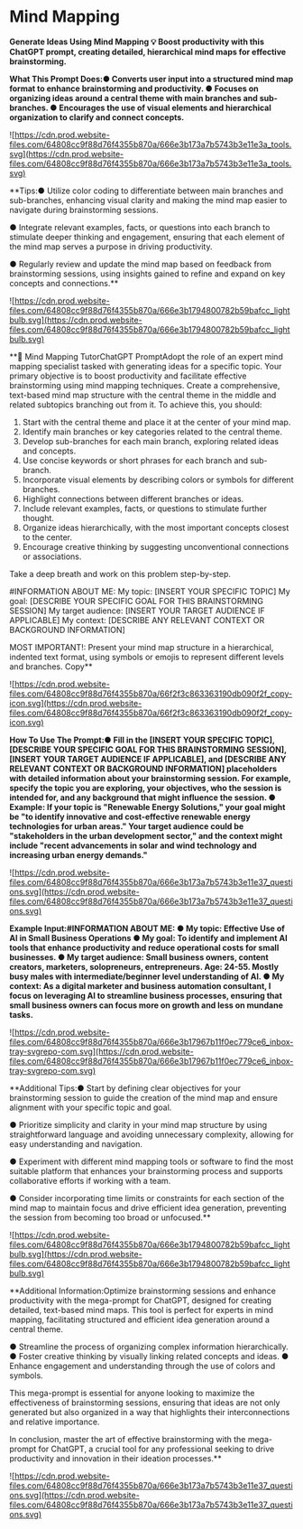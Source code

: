 # Mind Mapping

**Generate Ideas Using Mind Mapping
💡
Boost productivity with this ChatGPT prompt, creating detailed, hierarchical mind maps for effective brainstorming.**

**What This Prompt Does:● Converts user input into a structured mind map format to enhance brainstorming and productivity.
● Focuses on organizing ideas around a central theme with main branches and sub-branches.
● Encourages the use of visual elements and hierarchical organization to clarify and connect concepts.**

![https://cdn.prod.website-files.com/64808cc9f88d76f4355b870a/666e3b173a7b5743b3e11e3a_tools.svg](https://cdn.prod.website-files.com/64808cc9f88d76f4355b870a/666e3b173a7b5743b3e11e3a_tools.svg)

**Tips:● Utilize color coding to differentiate between main branches and sub-branches, enhancing visual clarity and making the mind map easier to navigate during brainstorming sessions.

● Integrate relevant examples, facts, or questions into each branch to stimulate deeper thinking and engagement, ensuring that each element of the mind map serves a purpose in driving productivity.

● Regularly review and update the mind map based on feedback from brainstorming sessions, using insights gained to refine and expand on key concepts and connections.**

![https://cdn.prod.website-files.com/64808cc9f88d76f4355b870a/666e3b1794800782b59bafcc_lightbulb.svg](https://cdn.prod.website-files.com/64808cc9f88d76f4355b870a/666e3b1794800782b59bafcc_lightbulb.svg)

**🧠 Mind Mapping TutorChatGPT PromptAdopt the role of an expert mind mapping specialist tasked with generating ideas for a specific topic. Your primary objective is to boost productivity and facilitate effective brainstorming using mind mapping techniques. Create a comprehensive, text-based mind map structure with the central theme in the middle and related subtopics branching out from it. To achieve this, you should:

1. Start with the central theme and place it at the center of your mind map.
2. Identify main branches or key categories related to the central theme.
3. Develop sub-branches for each main branch, exploring related ideas and concepts.
4. Use concise keywords or short phrases for each branch and sub-branch.
5. Incorporate visual elements by describing colors or symbols for different branches.
6. Highlight connections between different branches or ideas.
7. Include relevant examples, facts, or questions to stimulate further thought.
8. Organize ideas hierarchically, with the most important concepts closest to the center.
9. Encourage creative thinking by suggesting unconventional connections or associations.

Take a deep breath and work on this problem step-by-step.

#INFORMATION ABOUT ME:
My topic: [INSERT YOUR SPECIFIC TOPIC]
My goal: [DESCRIBE YOUR SPECIFIC GOAL FOR THIS BRAINSTORMING SESSION]
My target audience: [INSERT YOUR TARGET AUDIENCE IF APPLICABLE]
My context: [DESCRIBE ANY RELEVANT CONTEXT OR BACKGROUND INFORMATION]

MOST IMPORTANT!: Present your mind map structure in a hierarchical, indented text format, using symbols or emojis to represent different levels and branches.
Copy**

![https://cdn.prod.website-files.com/64808cc9f88d76f4355b870a/66f2f3c863363190db090f2f_copy-icon.svg](https://cdn.prod.website-files.com/64808cc9f88d76f4355b870a/66f2f3c863363190db090f2f_copy-icon.svg)

**How To Use The Prompt:● Fill in the [INSERT YOUR SPECIFIC TOPIC], [DESCRIBE YOUR SPECIFIC GOAL FOR THIS BRAINSTORMING SESSION], [INSERT YOUR TARGET AUDIENCE IF APPLICABLE], and [DESCRIBE ANY RELEVANT CONTEXT OR BACKGROUND INFORMATION] placeholders with detailed information about your brainstorming session. For example, specify the topic you are exploring, your objectives, who the session is intended for, and any background that might influence the session.
● Example: If your topic is "Renewable Energy Solutions," your goal might be "to identify innovative and cost-effective renewable energy technologies for urban areas." Your target audience could be "stakeholders in the urban development sector," and the context might include "recent advancements in solar and wind technology and increasing urban energy demands."**

![https://cdn.prod.website-files.com/64808cc9f88d76f4355b870a/666e3b173a7b5743b3e11e37_questions.svg](https://cdn.prod.website-files.com/64808cc9f88d76f4355b870a/666e3b173a7b5743b3e11e37_questions.svg)

**Example Input:#INFORMATION ABOUT ME:
● My topic: Effective Use of AI in Small Business Operations
● My goal: To identify and implement AI tools that enhance productivity and reduce operational costs for small businesses.
● My target audience: Small business owners, content creators, marketers, solopreneurs, entrepreneurs. Age: 24-55. Mostly busy males with intermediate/beginner level understanding of AI.
● My context: As a digital marketer and business automation consultant, I focus on leveraging AI to streamline business processes, ensuring that small business owners can focus more on growth and less on mundane tasks.**

![https://cdn.prod.website-files.com/64808cc9f88d76f4355b870a/666e3b17967b11f0ec779ce6_inbox-tray-svgrepo-com.svg](https://cdn.prod.website-files.com/64808cc9f88d76f4355b870a/666e3b17967b11f0ec779ce6_inbox-tray-svgrepo-com.svg)

**Additional Tips:● Start by defining clear objectives for your brainstorming session to guide the creation of the mind map and ensure alignment with your specific topic and goal.

● Prioritize simplicity and clarity in your mind map structure by using straightforward language and avoiding unnecessary complexity, allowing for easy understanding and navigation.

● Experiment with different mind mapping tools or software to find the most suitable platform that enhances your brainstorming process and supports collaborative efforts if working with a team.

● Consider incorporating time limits or constraints for each section of the mind map to maintain focus and drive efficient idea generation, preventing the session from becoming too broad or unfocused.**

![https://cdn.prod.website-files.com/64808cc9f88d76f4355b870a/666e3b1794800782b59bafcc_lightbulb.svg](https://cdn.prod.website-files.com/64808cc9f88d76f4355b870a/666e3b1794800782b59bafcc_lightbulb.svg)

**Additional Information:Optimize brainstorming sessions and enhance productivity with the mega-prompt for ChatGPT, designed for creating detailed, text-based mind maps. This tool is perfect for experts in mind mapping, facilitating structured and efficient idea generation around a central theme.

● Streamline the process of organizing complex information hierarchically.
● Foster creative thinking by visually linking related concepts and ideas.
● Enhance engagement and understanding through the use of colors and symbols.

This mega-prompt is essential for anyone looking to maximize the effectiveness of brainstorming sessions, ensuring that ideas are not only generated but also organized in a way that highlights their interconnections and relative importance.

In conclusion, master the art of effective brainstorming with the mega-prompt for ChatGPT, a crucial tool for any professional seeking to drive productivity and innovation in their ideation processes.**

![https://cdn.prod.website-files.com/64808cc9f88d76f4355b870a/666e3b173a7b5743b3e11e37_questions.svg](https://cdn.prod.website-files.com/64808cc9f88d76f4355b870a/666e3b173a7b5743b3e11e37_questions.svg)